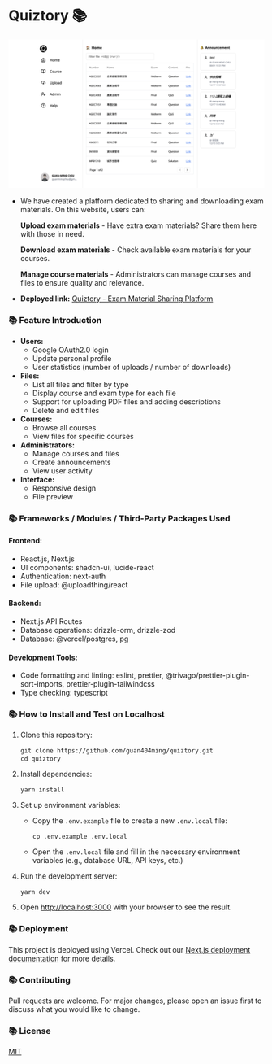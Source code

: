 # Quiztory 📚

<p align="center">
  <img width="1438" alt="Quiztory Screenshot" src="public/screenshot.png">
</p>

- We have created a platform dedicated to sharing and downloading exam materials. On this website, users can:

    **Upload exam materials** - Have extra exam materials? Share them here with those in need.

    **Download exam materials** - Check available exam materials for your courses.

    **Manage course materials** - Administrators can manage courses and files to ensure quality and relevance.

- **Deployed link:** [Quiztory - Exam Material Sharing Platform](https://quiztory.vercel.app/)

### 📚 Feature Introduction

- **Users:**
    - Google OAuth2.0 login
    - Update personal profile
    - User statistics (number of uploads / number of downloads)
- **Files:**
    - List all files and filter by type
    - Display course and exam type for each file
    - Support for uploading PDF files and adding descriptions
    - Delete and edit files
- **Courses:**
    - Browse all courses
    - View files for specific courses
- **Administrators:**
    - Manage courses and files
    - Create announcements
    - View user activity
- **Interface:**
    - Responsive design
    - File preview

### 📚 Frameworks / Modules / Third-Party Packages Used

#### Frontend:
- React.js, Next.js
- UI components: shadcn-ui, lucide-react
- Authentication: next-auth
- File upload: @uploadthing/react

#### Backend:
- Next.js API Routes
- Database operations: drizzle-orm, drizzle-zod
- Database: @vercel/postgres, pg

#### Development Tools:
- Code formatting and linting: eslint, prettier, @trivago/prettier-plugin-sort-imports, prettier-plugin-tailwindcss
- Type checking: typescript

### 📚 How to Install and Test on Localhost

1. Clone this repository:
   ```
   git clone https://github.com/guan404ming/quiztory.git
   cd quiztory
   ```

2. Install dependencies:
   ```
   yarn install
   ```

3. Set up environment variables:
   - Copy the `.env.example` file to create a new `.env.local` file:
     ```
     cp .env.example .env.local
     ```
   - Open the `.env.local` file and fill in the necessary environment variables (e.g., database URL, API keys, etc.)

4. Run the development server:
   ```
   yarn dev
   ```

5. Open [http://localhost:3000](http://localhost:3000) with your browser to see the result.

### 📚 Deployment

This project is deployed using Vercel. Check out our [Next.js deployment documentation](https://nextjs.org/docs/deployment) for more details.

### 📚 Contributing

Pull requests are welcome. For major changes, please open an issue first to discuss what you would like to change.

### 📚 License

[MIT](https://choosealicense.com/licenses/mit/)
